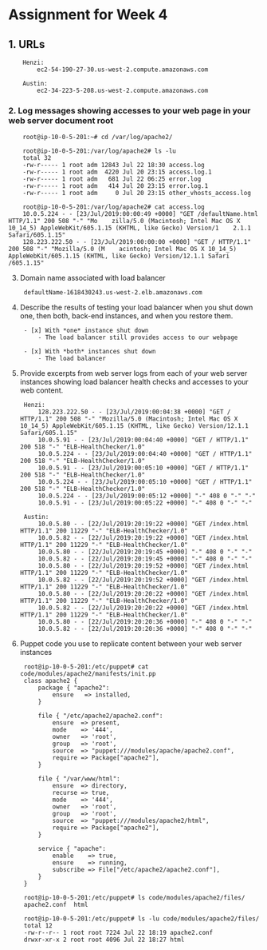 # Assignment for Week 4

## 1. URLs

		Henzi:
			ec2-54-190-27-30.us-west-2.compute.amazonaws.com
		
		Austin:
			ec2-34-223-5-208.us-west-2.compute.amazonaws.com


### 2. Log messages showing accesses to your web page in your web server document root

		root@ip-10-0-5-201:~# cd /var/log/apache2/
		
		root@ip-10-0-5-201:/var/log/apache2# ls -lu
		total 32
		-rw-r----- 1 root adm 12843 Jul 22 18:30 access.log
		-rw-r----- 1 root adm  4220 Jul 20 23:15 access.log.1
		-rw-r----- 1 root adm   681 Jul 22 06:25 error.log
		-rw-r----- 1 root adm   414 Jul 20 23:15 error.log.1
		-rw-r----- 1 root adm     0 Jul 20 23:15 other_vhosts_access.log
		
		root@ip-10-0-5-201:/var/log/apache2# cat access.log
		10.0.5.224 - - [23/Jul/2019:00:00:49 +0000] "GET /defaultName.html HTTP/1.1" 200 508 "-" "Mo    zilla/5.0 (Macintosh; Intel Mac OS X 10_14_5) AppleWebKit/605.1.15 (KHTML, like Gecko) Version/1    2.1.1 Safari/605.1.15"
		128.223.222.50 - - [23/Jul/2019:00:00:00 +0000] "GET / HTTP/1.1" 200 508 "-" "Mozilla/5.0 (M    acintosh; Intel Mac OS X 10_14_5) AppleWebKit/605.1.15 (KHTML, like Gecko) Version/12.1.1 Safari    /605.1.15"


3. Domain name associated with load balancer

		defaultName-1618430243.us-west-2.elb.amazonaws.com


4. Describe the results of testing your load balancer when you shut down one, then both, back-end instances, and when you restore them.

		- [x] With *one* instance shut down
			- The load balancer still provides access to our webpage

		- [x] With *both* instances shut down
			- The load balancer
			

5. Provide excerpts from web server logs from each of your web server instances showing load balancer health checks and accesses to your web content.

		Henzi:
			128.223.222.50 - - [23/Jul/2019:00:04:38 +0000] "GET / HTTP/1.1" 200 508 "-" "Mozilla/5.0 (Macintosh; Intel Mac OS X 10_14_5) AppleWebKit/605.1.15 (KHTML, like Gecko) Version/12.1.1 Safari/605.1.15"
			10.0.5.91 - - [23/Jul/2019:00:04:40 +0000] "GET / HTTP/1.1" 200 518 "-" "ELB-HealthChecker/1.0"
			10.0.5.224 - - [23/Jul/2019:00:04:40 +0000] "GET / HTTP/1.1" 200 518 "-" "ELB-HealthChecker/1.0"
			10.0.5.91 - - [23/Jul/2019:00:05:10 +0000] "GET / HTTP/1.1" 200 518 "-" "ELB-HealthChecker/1.0"
			10.0.5.224 - - [23/Jul/2019:00:05:10 +0000] "GET / HTTP/1.1" 200 518 "-" "ELB-HealthChecker/1.0"
			10.0.5.224 - - [23/Jul/2019:00:05:12 +0000] "-" 408 0 "-" "-"
			10.0.5.91 - - [23/Jul/2019:00:05:22 +0000] "-" 408 0 "-" "-"

		Austin:
			10.0.5.80 - - [22/Jul/2019:20:19:22 +0000] "GET /index.html HTTP/1.1" 200 11229 "-" "ELB-HealthChecker/1.0"
			10.0.5.82 - - [22/Jul/2019:20:19:22 +0000] "GET /index.html HTTP/1.1" 200 11229 "-" "ELB-HealthChecker/1.0"
			10.0.5.80 - - [22/Jul/2019:20:19:45 +0000] "-" 408 0 "-" "-"
			10.0.5.82 - - [22/Jul/2019:20:19:45 +0000] "-" 408 0 "-" "-"
			10.0.5.80 - - [22/Jul/2019:20:19:52 +0000] "GET /index.html HTTP/1.1" 200 11229 "-" "ELB-HealthChecker/1.0"
			10.0.5.82 - - [22/Jul/2019:20:19:52 +0000] "GET /index.html HTTP/1.1" 200 11229 "-" "ELB-HealthChecker/1.0"
			10.0.5.80 - - [22/Jul/2019:20:20:22 +0000] "GET /index.html HTTP/1.1" 200 11229 "-" "ELB-HealthChecker/1.0"
			10.0.5.82 - - [22/Jul/2019:20:20:22 +0000] "GET /index.html HTTP/1.1" 200 11229 "-" "ELB-HealthChecker/1.0"
			10.0.5.80 - - [22/Jul/2019:20:20:36 +0000] "-" 408 0 "-" "-"
			10.0.5.82 - - [22/Jul/2019:20:20:36 +0000] "-" 408 0 "-" "-"


6. Puppet code you use to replicate content between your web server instances

		root@ip-10-0-5-201:/etc/puppet# cat code/modules/apache2/manifests/init.pp 
		class apache2 {
			package { "apache2":
				ensure	 => installed,
			}
		
			file { "/etc/apache2/apache2.conf":
				ensure	=> present,
				mode	=> '444',
				owner	=> 'root',
				group	=> 'root',
				source	=> "puppet:///modules/apache/apache2.conf",
				require	=> Package["apache2"],
			}
		
			file { "/var/www/html":
				ensure	=> directory,
				recurse	=> true,
				mode	=> '444',
				owner	=> 'root',
				group	=> 'root',
				source	=> "puppet:///modules/apache2/html",
				require	=> Package["apache2"],
			}
		
			service { "apache":
				enable    => true,
				ensure    => running,
				subscribe => File["/etc/apache2/apache2.conf"],
			}
		}

		root@ip-10-0-5-201:/etc/puppet# ls code/modules/apache2/files/
		apache2.conf  html
		
		root@ip-10-0-5-201:/etc/puppet# ls -lu code/modules/apache2/files/
		total 12
		-rw-r--r-- 1 root root 7224 Jul 22 18:19 apache2.conf
		drwxr-xr-x 2 root root 4096 Jul 22 18:27 html

